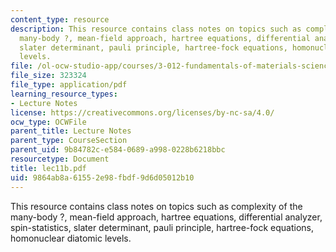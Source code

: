 ```yaml
---
content_type: resource
description: This resource contains class notes on topics such as complexity of the
  many-body ?, mean-field approach, hartree equations, differential analyzer, spin-statistics,
  slater determinant, pauli principle, hartree-fock equations, homonuclear diatomic
  levels.
file: /ol-ocw-studio-app/courses/3-012-fundamentals-of-materials-science-fall-2005/9864ab8a61552e98fbdf9d6d05012b10_lec11b.pdf
file_size: 323324
file_type: application/pdf
learning_resource_types:
- Lecture Notes
license: https://creativecommons.org/licenses/by-nc-sa/4.0/
ocw_type: OCWFile
parent_title: Lecture Notes
parent_type: CourseSection
parent_uid: 9b84782c-e584-0689-a998-0228b6218bbc
resourcetype: Document
title: lec11b.pdf
uid: 9864ab8a-6155-2e98-fbdf-9d6d05012b10
---
```

This resource contains class notes on topics such as complexity of the many-body ?, mean-field approach, hartree equations, differential analyzer, spin-statistics, slater determinant, pauli principle, hartree-fock equations, homonuclear diatomic levels.